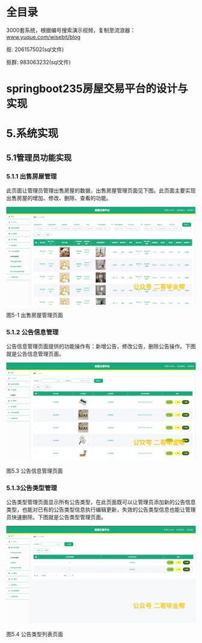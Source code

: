 # 全目录

3000套系统，根据编号搜索演示视频，复制至流浪器：www.yuque.com/wisebit/blog


<p>抠: 206157502(sql文件)</p>
<p>抠群: 983063232(sql文件)</p>


# springboot235房屋交易平台的设计与实现

# 5.系统实现
## 5.1管理员功能实现
### 5.1.1 出售房屋管理
此页面让管理员管理出售房屋的数据，出售房屋管理页面见下图。此页面主要实现出售房屋的增加、修改、删除、查看的功能。

![](/md/blog.017.png)

图5-1 出售房屋管理页面
### 5.1.2 公告信息管理
公告信息管理页面提供的功能操作有：新增公告，修改公告，删除公告操作。下图就是公告信息管理页面。

![](/md/blog.018.png)

图5.3 公告信息管理页面
### 5.1.3公告类型管理
公告类型管理页面显示所有公告类型，在此页面既可以让管理员添加新的公告信息类型，也能对已有的公告类型信息执行编辑更新，失效的公告类型信息也能让管理员快速删除。下图就是公告类型管理页面。

![](/md/blog.019.png)

图5.4 公告类型列表页面









